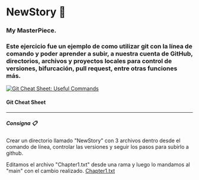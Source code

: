 # NewStory 📘
### My MasterPiece.

### Este ejercicio fue un ejemplo de como utilizar git con la línea de comando y poder aprender a subir, a nuestra cuenta de GitHub, directorios, archivos y proyectos locales para control de versiones, bifurcación,  pull request, entre otras funciones más.



[![Git Cheat Sheet: Useful Commands](https://jdsalaro.com/files/0001/gitworkflow.png "Git Cheat Sheet: Useful Commands")](https://www.google.com/url?sa=i&url=https%3A%2F%2Fjdsalaro.com%2Fblog%2Fgit-cheat-sheet.html&psig=AOvVaw0RBvTi83Ksw4gI8RcbYPGF&ust=1677872567545000&source=images&cd=vfe&ved=0CBAQjRxqFwoTCMilysSAvv0CFQAAAAAdAAAAABAJ "Git Cheat Sheet: Useful Commands")
#### Git Cheat Sheet


------------


##### Consigna 📋

Crear un directorio llamado "NewStory" con 3 archivos dentro desde el comando de línea, controlar las versiones y seguir los pasos para subirlo a github.

Editamos el archivo "Chapter1.txt" desde una rama y luego lo mandamos al "main" con el cambio realizado.
[Chapter1.txt](https://github.com/sabrinayala27/NewStory/network "Chapter1.txt")
